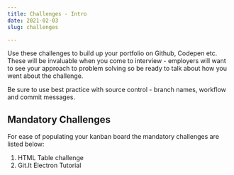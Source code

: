 ```yaml
---
title: Challenges - Intro
date: 2021-02-03
slug: challenges

---
```

Use these challenges to build up your portfolio on Github, Codepen etc. These will be invaluable when you come to interview - employers will want to see your approach to problem solving so be ready to talk about how you went about the challenge.

Be sure to use best practice with source control - branch names, workflow and commit messages.

## Mandatory Challenges

For ease of populating your kanban board the mandatory challenges are listed below:

1. HTML Table challenge
2. Git.It Electron Tutorial